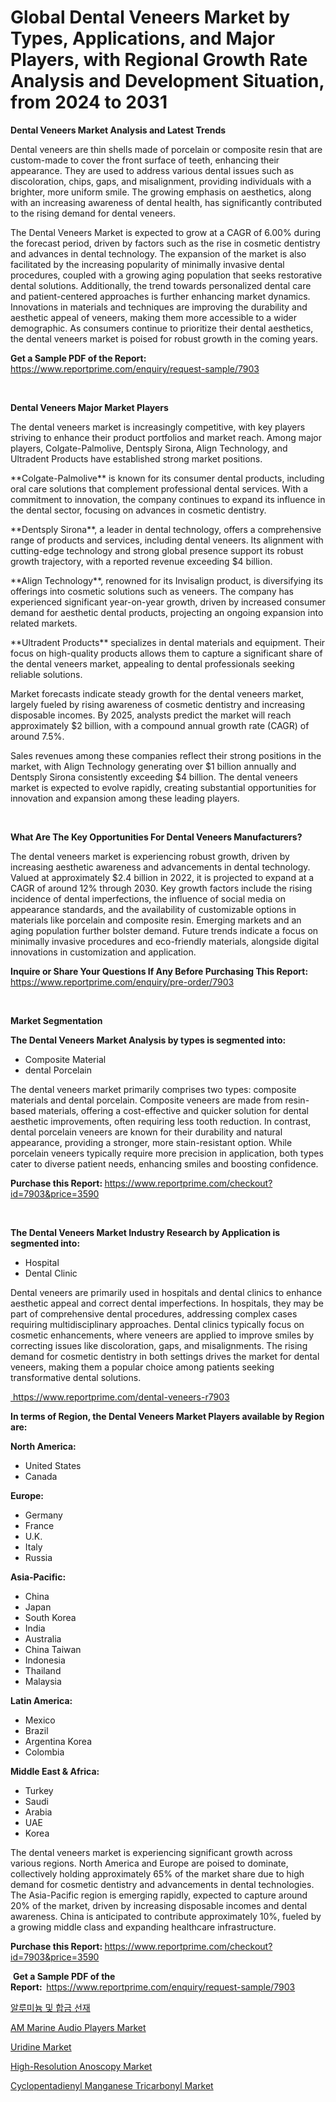 <p><h1>Global Dental Veneers Market by Types, Applications, and Major Players, with Regional Growth Rate Analysis and Development Situation, from 2024 to 2031</h1></p><p><strong>Dental Veneers Market Analysis and Latest Trends</strong></p>
<p><p>Dental veneers are thin shells made of porcelain or composite resin that are custom-made to cover the front surface of teeth, enhancing their appearance. They are used to address various dental issues such as discoloration, chips, gaps, and misalignment, providing individuals with a brighter, more uniform smile. The growing emphasis on aesthetics, along with an increasing awareness of dental health, has significantly contributed to the rising demand for dental veneers.</p><p>The Dental Veneers Market is expected to grow at a CAGR of 6.00% during the forecast period, driven by factors such as the rise in cosmetic dentistry and advances in dental technology. The expansion of the market is also facilitated by the increasing popularity of minimally invasive dental procedures, coupled with a growing aging population that seeks restorative dental solutions. Additionally, the trend towards personalized dental care and patient-centered approaches is further enhancing market dynamics. Innovations in materials and techniques are improving the durability and aesthetic appeal of veneers, making them more accessible to a wider demographic. As consumers continue to prioritize their dental aesthetics, the dental veneers market is poised for robust growth in the coming years.</p></p>
<p><strong>Get a Sample PDF of the Report:&nbsp;</strong> <a href="https://www.reportprime.com/enquiry/request-sample/7903">https://www.reportprime.com/enquiry/request-sample/7903</a></p>
<p>&nbsp;</p>
<p><strong>Dental Veneers Major Market Players</strong></p>
<p><p>The dental veneers market is increasingly competitive, with key players striving to enhance their product portfolios and market reach. Among major players, Colgate-Palmolive, Dentsply Sirona, Align Technology, and Ultradent Products have established strong market positions.</p><p>**Colgate-Palmolive** is known for its consumer dental products, including oral care solutions that complement professional dental services. With a commitment to innovation, the company continues to expand its influence in the dental sector, focusing on advances in cosmetic dentistry.</p><p>**Dentsply Sirona**, a leader in dental technology, offers a comprehensive range of products and services, including dental veneers. Its alignment with cutting-edge technology and strong global presence support its robust growth trajectory, with a reported revenue exceeding $4 billion.</p><p>**Align Technology**, renowned for its Invisalign product, is diversifying its offerings into cosmetic solutions such as veneers. The company has experienced significant year-on-year growth, driven by increased consumer demand for aesthetic dental products, projecting an ongoing expansion into related markets.</p><p>**Ultradent Products** specializes in dental materials and equipment. Their focus on high-quality products allows them to capture a significant share of the dental veneers market, appealing to dental professionals seeking reliable solutions.</p><p>Market forecasts indicate steady growth for the dental veneers market, largely fueled by rising awareness of cosmetic dentistry and increasing disposable incomes. By 2025, analysts predict the market will reach approximately $2 billion, with a compound annual growth rate (CAGR) of around 7.5%. </p><p>Sales revenues among these companies reflect their strong positions in the market, with Align Technology generating over $1 billion annually and Dentsply Sirona consistently exceeding $4 billion. The dental veneers market is expected to evolve rapidly, creating substantial opportunities for innovation and expansion among these leading players.</p></p>
<p>&nbsp;</p>
<p><strong>What Are The Key Opportunities For Dental Veneers Manufacturers?</strong></p>
<p><p>The dental veneers market is experiencing robust growth, driven by increasing aesthetic awareness and advancements in dental technology. Valued at approximately $2.4 billion in 2022, it is projected to expand at a CAGR of around 12% through 2030. Key growth factors include the rising incidence of dental imperfections, the influence of social media on appearance standards, and the availability of customizable options in materials like porcelain and composite resin. Emerging markets and an aging population further bolster demand. Future trends indicate a focus on minimally invasive procedures and eco-friendly materials, alongside digital innovations in customization and application.</p></p>
<p><strong>Inquire or Share Your Questions If Any Before Purchasing This Report:</strong> <a href="https://www.reportprime.com/enquiry/pre-order/7903">https://www.reportprime.com/enquiry/pre-order/7903</a></p>
<p>&nbsp;</p>
<p><strong>Market Segmentation</strong></p>
<p><strong>The Dental Veneers Market Analysis by types is segmented into:</strong></p>
<p><ul><li>Composite Material</li><li>dental Porcelain</li></ul></p>
<p><p>The dental veneers market primarily comprises two types: composite materials and dental porcelain. Composite veneers are made from resin-based materials, offering a cost-effective and quicker solution for dental aesthetic improvements, often requiring less tooth reduction. In contrast, dental porcelain veneers are known for their durability and natural appearance, providing a stronger, more stain-resistant option. While porcelain veneers typically require more precision in application, both types cater to diverse patient needs, enhancing smiles and boosting confidence.</p></p>
<p><strong>Purchase this Report:&nbsp;</strong><a href="https://www.reportprime.com/checkout?id=7903&price=3590">https://www.reportprime.com/checkout?id=7903&price=3590</a></p>
<p>&nbsp;</p>
<p><strong>The Dental Veneers Market Industry Research by Application is segmented into:</strong></p>
<p><ul><li>Hospital</li><li>Dental Clinic</li></ul></p>
<p><p>Dental veneers are primarily used in hospitals and dental clinics to enhance aesthetic appeal and correct dental imperfections. In hospitals, they may be part of comprehensive dental procedures, addressing complex cases requiring multidisciplinary approaches. Dental clinics typically focus on cosmetic enhancements, where veneers are applied to improve smiles by correcting issues like discoloration, gaps, and misalignments. The rising demand for cosmetic dentistry in both settings drives the market for dental veneers, making them a popular choice among patients seeking transformative dental solutions.</p></p>
<p><a href="https://www.reportprime.com/dental-veneers-r7903">&nbsp;https://www.reportprime.com/dental-veneers-r7903</a></p>
<p><strong>In terms of Region, the Dental Veneers Market Players available by Region are:</strong></p>
<p>
    <p> <strong> North America: </strong>
        <ul>
            <li>United States</li>
            <li>Canada</li>
        </ul>
        </p> 
    <p> <strong> Europe: </strong>
        <ul>
            <li>Germany</li>
            <li>France</li>
            <li>U.K.</li>
            <li>Italy</li>
            <li>Russia</li>
        </ul>
        </p> 
    <p> <strong> Asia-Pacific: </strong>
        <ul>
            <li>China</li>
            <li>Japan</li>
            <li>South Korea</li>
            <li>India</li>
            <li>Australia</li>
            <li>China Taiwan</li>
            <li>Indonesia</li>
            <li>Thailand</li>
            <li>Malaysia</li>
        </ul>
        </p> 
    <p> <strong> Latin America: </strong>
        <ul>
            <li>Mexico</li>
            <li>Brazil</li>
            <li>Argentina Korea</li>
            <li>Colombia</li>
        </ul>
        </p> 
    <p> <strong> Middle East & Africa: </strong>
        <ul>
            <li>Turkey</li>
            <li>Saudi</li>
            <li>Arabia</li>
            <li>UAE</li>
            <li>Korea</li>
        </ul>
    </p>
    </p>
<p><p>The dental veneers market is experiencing significant growth across various regions. North America and Europe are poised to dominate, collectively holding approximately 65% of the market share due to high demand for cosmetic dentistry and advancements in dental technologies. The Asia-Pacific region is emerging rapidly, expected to capture around 20% of the market, driven by increasing disposable incomes and dental awareness. China is anticipated to contribute approximately 10%, fueled by a growing middle class and expanding healthcare infrastructure.</p></p>
<p><strong>Purchase this Report: </strong><a href="https://www.reportprime.com/checkout?id=7903&price=3590">https://www.reportprime.com/checkout?id=7903&price=3590</a></p>
<p>&nbsp;<strong>Get a Sample PDF of the Report:&nbsp;&nbsp;</strong><a href="https://www.reportprime.com/enquiry/request-sample/7903">https://www.reportprime.com/enquiry/request-sample/7903</a></p>
<p><strong></strong></p>
<p><p><a href="https://medium.com/@darrylnorton87/%EC%84%B8%EA%B3%84-aluminum-and-alloy-wire-rod-market-%EC%9D%80-2024%EC%97%90%EC%84%9C-2031%EB%A1%9C-%EC%97%B0%ED%8F%89%EA%B7%A0-%EC%A6%9D%EA%B0%80%EC%9C%A8%EC%9D%84-%EB%B3%B4%EC%9D%BC-%EA%B2%83%EC%9C%BC%EB%A1%9C-%EC%98%88%EC%83%81%EB%90%A9%EB%8B%88%EB%8B%A4-b00182524136">알루미늄 및 합금 선재</a></p><p><a href="https://issuu.com/reportprime-2/docs/am-marine-audio-players-market-size_96ffc5d75cdfdb">AM Marine Audio Players Market</a></p><p><a href="https://www.linkedin.com/pulse/uridine-market-investigation-industry-evolution-forecast-qekrf?trackingId=Vbj5x2xPRHCy4Sk1e%2BzPRg%3D%3D">Uridine Market</a></p><p><a href="https://medium.com/@foxworth8231/high-resolution-anoscopy-market-size-growth-trends-statistics-forecasts-2024-2031-41e81ae32148">High-Resolution Anoscopy Market</a></p><p><a href="https://www.linkedin.com/pulse/how-cyclopentadienyl-manganese-tricarbonyl-market-evolved-mym8e?trackingId=KzzOOgLKRCyoM65pCN%2BV3g%3D%3D">Cyclopentadienyl Manganese Tricarbonyl Market</a></p></p>